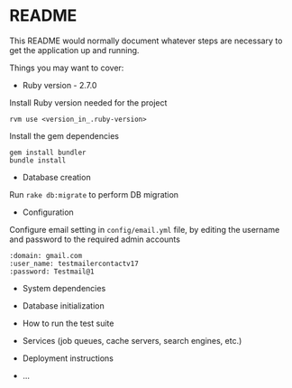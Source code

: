 # README

This README would normally document whatever steps are necessary to get the
application up and running.

Things you may want to cover:

* Ruby version - 2.7.0

 Install Ruby version needed for the project

```
rvm use <version_in_.ruby-version>
```

 Install the gem dependencies

```
gem install bundler
bundle install
```
* Database creation

Run `rake db:migrate` to perform DB migration  

* Configuration

Configure email setting in `config/email.yml` file, 
 by editing the username and password to the required admin accounts
 
```
:domain: gmail.com
:user_name: testmailercontactv17
:password: Testmail@1
``` 

* System dependencies
 
* Database initialization

* How to run the test suite

* Services (job queues, cache servers, search engines, etc.)

* Deployment instructions

* ...
